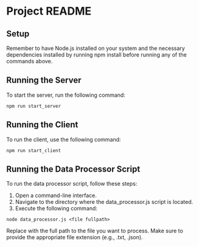 # Project README
## Setup
Remember to have Node.js installed on your system and the necessary dependencies installed by running npm install before running any of the commands above.
## Running the Server
To start the server, run the following command:
```shell
npm run start_server
```
## Running the Client
To run the client, use the following command:
```shell
npm run start_client
```

## Running the Data Processor Script
To run the data processor script, follow these steps:

1. Open a command-line interface.
2. Navigate to the directory where the data_processor.js script is located.
3. Execute the following command:

```shell
node data_processor.js <file fullpath>
```
Replace <file fullpath> with the full path to the file you want to process. Make sure to provide the appropriate file extension (e.g., .txt, .json).
